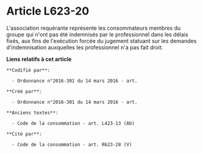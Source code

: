 # Article L623-20

L'association requérante représente les consommateurs membres du groupe qui n'ont pas été indemnisés par le professionnel
dans les délais fixés, aux fins de l'exécution forcée du jugement statuant sur les demandes d'indemnisation auxquelles les
professionnel n'a pas fait droit.

**Liens relatifs à cet article**

	**Codifié par**:

	  - Ordonnance n°2016-301 du 14 mars 2016 - art.

	**Créé par**:

	  - Ordonnance n°2016-301 du 14 mars 2016 - art.

	**Anciens textes**:

	  - Code de la consommation - art. L423-13 (Ab)

	**Cité par**:

	  - Code de la consommation - art. R623-28 (V)
